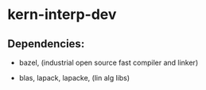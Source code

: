 # kern-interp-dev
## Dependencies:

* bazel, (industrial open source fast compiler and linker)

* blas, lapack, lapacke, (lin alg libs)
